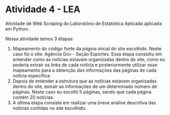 # Atividade 4 - LEA

Atividade de Web Scraping do Laboratório de Estatística Aplicada aplicada em Python. 

Nessa atividade temos 3 etapas: 
1. Mapeamento do código fonte da página inicial do site escolhido. Neste caso foi o site: Agência Gov - Seção Esportes. Essa etapa conssitiu em entender como as notícias estavam organizadas dentro do site, como eu poderia extrair os links de cada notícia e posteriormente utilizar esse mapeamento para a obtenção das informações das páginas de cada notícia específica.
2. Depois de entender a estrutura que as notícias estavam organizadas dentro do site, extrair as informações de um determinado número de páginas. Neste caso eu escolhi 5 páginas, sendo que cada página contém 20 notícias.
3. A última etapa consiste em realizar uma breve análise descritiva das notícias contidas no site escolhido.

